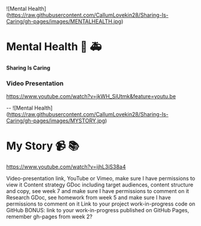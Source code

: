 ![Mental Health] (https://raw.githubusercontent.com/CallumLovekin28/Sharing-Is-Caring/gh-pages/images/MENTALHEALTH.jpg)
# Mental Health :pill: :ambulance:
#### Sharing Is Caring

### Video Presentation
https://www.youtube.com/watch?v=jkWH_SiUtmk&feature=youtu.be

--
![Mental Health] (https://raw.githubusercontent.com/CallumLovekin28/Sharing-Is-Caring/gh-pages/images/MYSTORY.jpg)
# My Story :video_camera: :books:
https://www.youtube.com/watch?v=ijhL3iS38a4

Video-presentation link, YouTube or Vimeo, make sure I have permissions to view it
Content strategy GDoc including target audiences, content structure and copy, see week 7 and make sure I have permissions to comment on it
Research GDoc, see homework from week 5 and make sure I have permissions to comment on it
Link to your project work-in-progress code on GitHub
BONUS: link to your work-in-progress published on GitHub Pages, remember gh-pages from week 2?
